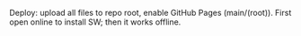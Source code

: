 Deploy: upload all files to repo root, enable GitHub Pages (main/(root)). First open online to install SW; then it works offline.
